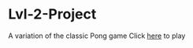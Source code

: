 # Lvl-2-Project
A variation of the classic Pong game
Click <a href=’https://github.com/TheSimpleMango/Lvl-2-Project/blob/master/Lvl2%20Project.jar’>here</a> to play
